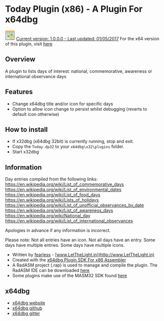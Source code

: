 # Today Plugin (x86) - A Plugin For x64dbg

![](https://github.com/mrfearless/Today-Plugin-x86/blob/master/images/today.png) [Current version: 1.0.0.0 - Last updated: 01/05/2017](https://github.com/mrfearless/Today-Plugin-x86/releases/latest) For the x64 version of this plugin, visit [here](https://github.com/mrfearless/Today-Plugin-x64)

## Overview

A plugin to lists days of interest: national, commemorative, awareness or international observance days

## Features

* Change x64dbg title and/or icon for specific days
* Option to allow icon change to persist whilst debugging (reverts to default icon otherwise)

## How to install

* If x32dbg (x64dbg 32bit) is currently running, stop and exit.
* Copy the `Today.dp32` to your `x64dbg\x32\plugins` folder.
* Start x32dbg

## Information

Day entries compiled from the following links:
https://en.wikipedia.org/wiki/List_of_commemorative_days
https://en.wikipedia.org/wiki/List_of_environmental_dates
https://en.wikipedia.org/wiki/List_of_food_days
https://en.wikipedia.org/wiki/Lists_of_holidays
https://en.wikipedia.org/wiki/List_of_unofficial_observances_by_date
https://en.wikipedia.org/wiki/List_of_awareness_days
https://en.wikipedia.org/wiki/National_day
https://en.wikipedia.org/wiki/List_of_international_observances

Apologies in advance if any information is incorrect.

Please note: Not all entries have an icon. Not all days have an entry. Some days have multiple entries. Some days have multiple icons.

* Written by [fearless](https://github.com/mrfearless)  - [www.LetTheLight.in](http://www.LetTheLight.in)
* Created with the [x64dbg Plugin SDK For x86 Assembler](https://github.com/mrfearless/x64dbg-Plugin-SDK-For-x86-Assembler)
* A RadASM project (.rap) is used to manage and compile the plugin. The RadASM IDE can be downloaded [here](http://www.softpedia.com/get/Programming/File-Editors/RadASM.shtml)
* Some plugins make use of the MASM32 SDK found [here](http://www.masm32.com/masmdl.htm)

## x64dbg
* [x64dbg website](http://x64dbg.com)
* [x64dbg github](https://github.com/x64dbg/x64dbg)
* [x64dbg gitter](https://gitter.im/x64dbg/x64dbg)